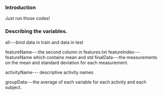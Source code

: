 ### Introduction
Just run those codes!

### Describing the variables.

all---bind data in train and data in test

featureName---the second column in features.txt
featureIndex---featureName which contains mean and std
finalData---the measurements on the mean and standard deviation for each measurement. 

activityName--- descriptive activity names

groupData---the average of each variable for each activity and each subject.